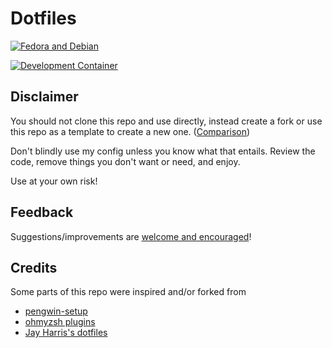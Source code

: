# Dotfiles

[![Fedora and Debian](https://github.com/Smithienious/dotfiles/actions/workflows/dotfiles_nix.yml/badge.svg)](https://github.com/Smithienious/dotfiles/actions/workflows/dotfiles_nix.yml)
<!-- [![Windows](https://github.com/Smithienious/dotfiles/actions/workflows/dotfiles_windows.yml/badge.svg)](https://github.com/Smithienious/dotfiles/actions/workflows/dotfiles_windows.yml) -->
[![Development Container](https://github.com/Smithienious/dotfiles/actions/workflows/dotfiles_devcont.yml/badge.svg)](https://github.com/Smithienious/dotfiles/actions/workflows/dotfiles_devcont.yml)

## Disclaimer

You should not clone this repo and use directly, instead create a fork or use this repo as a template to create a new one. ([Comparison](https://docs.github.com/en/github/creating-cloning-and-archiving-repositories/creating-a-repository-on-github/creating-a-repository-from-a-template#about-repository-templates))

Don't blindly use my config unless you know what that entails.
Review the code, remove things you don't want or need, and enjoy.

Use at your own risk!

## Feedback

Suggestions/improvements are [welcome and encouraged](https://github.com/Smithienious/dotfiles/issues)!

## Credits

Some parts of this repo were inspired and/or forked from

- [pengwin-setup](https://github.com/WhitewaterFoundry/pengwin-setup)
- [ohmyzsh plugins](https://github.com/ohmyzsh/ohmyzsh/blob/master/plugins)
- [Jay Harris's dotfiles](https://github.com/jayharris/dotfiles-windows)
